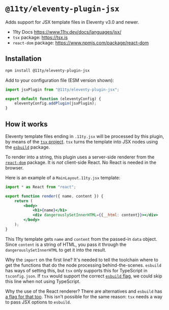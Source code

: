 # `@11ty/eleventy-plugin-jsx`

Adds support for JSX template files in Eleventy v3.0 and newer.

- 11ty Docs https://www.11ty.dev/docs/languages/jsx/
- `tsx` package: https://tsx.is
- `react-dom` package: https://www.npmjs.com/package/react-dom

## Installation

```sh
npm install @11ty/eleventy-plugin-jsx
```

Add to your configuration file (ESM version shown):

```js
import jsxPlugin from "@11ty/eleventy-plugin-jsx";

export default function (eleventyConfig) {
	eleventyConfig.addPlugin(jsxPlugin);
}
```

## How it works

Eleventy template files ending in `.11ty.jsx` will be processed by this plugin, by means of the [`tsx` project](https://tsx.is). `tsx` turns the template into JSX nodes using the [`esbuild`](https://esbuild.github.io) package.

To render into a string, this plugin uses a server-side renderer from the [`react-dom`](https://www.npmjs.com/package/react-dom) package. It is *not* client-side React. No React is needed in the browser.

Here is an example of a `MainLayout.11ty.jsx` template:

```jsx
import * as React from "react";

export function render({ name, content }) {
	return (
		<body>
			<h1>{name}</h1>
			<div dangerouslySetInnerHTML={{__html: content}}></div>
		</body>
	);
}
```

This 11ty template gets `name` and `content` from the passed-in `data` object. Since `content` is a string of HTML, you pass it through the
`dangerouslySetInnerHTML` to get it into the result.

Why the `import` on the first line? It's needed to tell the toolchain where to get the functions that do the node processing behind-the-scenes. `esbuild` has ways of setting this, but `tsx` only supports this for TypeScript in `tsconfig.json`. If `tsx` would support the correct [`esbuild` flag](https://esbuild.github.io/content-types/#auto-import-for-jsx), we could skip this line when not using TypeScript.

Why the use of the React renderer? There are alternatives and `esbuild` has [a flag for that too](https://esbuild.github.io/content-types/#using-jsx-without-react). This isn't possible for the same reason: `tsx` needs a way to pass JSX options to `esbuild`.
